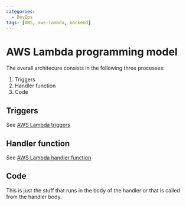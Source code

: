 ```yaml
---
categories:
  - DevOps
tags: [AWS, aws-lambda, backend]
---
```


# AWS Lambda programming model

The overall architecure consists in the following three processes:

1. Triggers
2. Handler function
3. Code

## Triggers

See [AWS Lambda triggers](/DevOps/AWS/AWS_Lambda/Lambda_triggers.md)

## Handler function

See
[AWS Lambda handler function](/DevOps/AWS/AWS_Lambda/Lambda_handler_function.md)

## Code

This is just the stuff that runs in the body of the handler or that is called
from the handler body.
